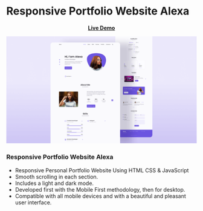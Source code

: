# Responsive Portfolio Website Alexa
<div align = 'center'>

<a href="https://adnan-bhaldar.github.io/Portfolio-Website-Alexa"><strong>Live Demo</strong></a>

![preview img](/preview.png) 
</div>

### Responsive Portfolio Website Alexa

- Responsive Personal Portfolio Website Using HTML CSS & JavaScript
- Smooth scrolling in each section.
- Includes a light and dark mode.
- Developed first with the Mobile First methodology, then for desktop.
- Compatible with all mobile devices and with a beautiful and pleasant user interface.
